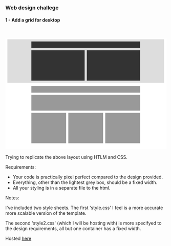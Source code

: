 ### Web design challege

#### 1 - Add a grid for desktop
<br>

![The template](./design-template.png)

Trying to replicate the above layout using HTLM and CSS.

Requirements:
- Your code is practically pixel perfect compared to the design provided.
- Everything, other than the lightest grey box, should be a fixed width.
- All your styling is in a separate file to the html.


Notes:

I've included two style sheets.
The first 'style.css' I feel is a more accurate more scalable version of the template.

The second 'style2.css' (which I will be hosting with) is more specifyed to the design requirements, all but one container has a fixed width.


Hosted [here](http://prickly-desk.surge.sh/)

